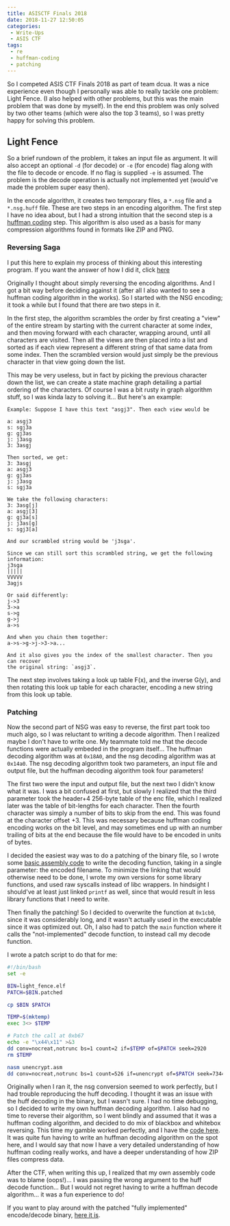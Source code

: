 ```yaml
---
title: ASISCTF Finals 2018
date: 2018-11-27 12:50:05
categories: 
 - Write-Ups
 - ASIS CTF
tags:
 - re
 - huffman-coding
 - patching
---
```


So I competed ASIS CTF Finals 2018 as part of team dcua. It was a nice
experience even though I personally was able to really tackle one problem: Light
Fence. (I also helped with other problems, but this was the main problem that
was done by myself). In the end this problem was only solved by two other teams
(which were also the top 3 teams), so I was pretty happy for solving this
problem.

## Light Fence
So a brief rundown of the problem, it takes an input file as argument. It will
also accept an optional `-d` (for decode) or `-e` (for encode) flag along with
the file to decode or encode. If no flag is supplied `-e` is assumed. The
problem is the decode operation is actually not implemented yet (would've made
the problem super easy then). 

In the encode algorithm, it creates two temporary files, a `*.nsg` file and a
`*.nsg.huff` file. These are two steps in an encoding algorithm. The first step
I have no idea about, but I had a strong intuition that the second step is a
[huffman coding](https://en.wikipedia.org/wiki/Huffman_coding) step. This
algorithm is also used as a basis for many compression algorithms found in
formats like ZIP and PNG. 

### Reversing Saga
I put this here to explain my process of thinking about this interesting
program. If you want the answer of how I did it, click [here](#Patching)

Originally I thought about simply reversing the encoding algorithms. And I got a
bit way before deciding against it (after all I also wanted to see a huffman 
coding algorithm in the works). So I started with the NSG encoding; it took a
while but I found that there are two steps in it. 

In the first step, the algorithm scrambles the order by first creating a "view"
of the entire stream by starting with the current character at some index, and
then moving forward with each character, wrapping around, until all characters
are visited. Then all the views are then placed into a list and sorted as if
each view represent a different string of that same data from some index. Then
the scrambled version would just simply be the previous character in that view
going down the list. 

This may be very useless, but in fact by picking the previous character down the
list, we can create a state machine graph detailing a partial ordering of the
characters. Of course I was a bit rusty in graph algorithm stuff, so I was kinda
lazy to solving it... But here's an example:

```
Example: Suppose I have this text "asgj3". Then each view would be

a: asgj3
s: sgj3a
g: gj3as
j: j3asg
3: 3asgj

Then sorted, we get:
3: 3asgj
a: asgj3
g: gj3as
j: j3asg
s: sgj3a

We take the following characters:
3: 3asg[j]
a: asgj[3]
g: gj3a[s]
j: j3as[g]
s: sgj3[a]

And our scrambled string would be 'j3sga'.

Since we can still sort this scrambled string, we get the following information:
j3sga
|||||
VVVVV
3agjs

Or said differently: 
j->3
3->a
s->g
g->j
a->s

And when you chain them together:
a->s->g->j->3->a...

And it also gives you the index of the smallest character. Then you can recover
the original string: `asgj3`.
```

The next step involves taking a look up table F(x), and the inverse G(y), and
then rotating this look up table for each character, encoding a new string from
this look up table. 

### Patching
Now the second part of NSG was easy to reverse, the first part took too much
algo, so I was reluctant to writing a decode algorithm. Then I realized maybe I
don't have to write one. My teammate told me that the decode functions were
actually embeded in the program itself... The huffman decoding algorithm was at
`0x18A0`, and the nsg decoding algorithm was at `0x14a0`. The nsg decoding
algorithm took two parameters, an input file and output file, but the huffman
decoding algorithm took four parameters! 

The first two were the input and output file, but the next two I didn't know
what it was. I was a bit confused at first, but slowly I realized that the third
parameter took the header+4 256-byte table of the enc file, which I realized
later was the table of bit-lengths for each character. Then the fourth character
was simply a number of bits to skip from the end. This was found at the
character offset +3. This was necessary because huffman coding encoding works on
the bit level, and may sometimes end up with an number trailing of bits at the
end because the file would have to be encoded in units of bytes.

I decided the easiest way was to do a patching of the binary file, so I wrote
some [basic assembly code][1] to write the decoding function, taking in a single
parameter: the encoded filename. To minimize the linking that would otherwise
need to be done, I wrote my own versions for some library functions, and used
raw syscalls instead of libc wrappers. In hindsight I should've at least just
linked `printf` as well, since that would result in less library functions that
I need to write. 

Then finally the patching! So I decided to overwrite the function at `0x1cb0`,
since it was considerably long, and it wasn't actually used in the executable
since it was optimized out. Oh, I also had to patch the `main` function where it
calls the "not-implemented" decode function, to instead call my decode function.

I wrote a patch script to do that for me:
```sh
#!/bin/bash
set -e

BIN=light_fence.elf
PATCH=$BIN.patched

cp $BIN $PATCH

TEMP=$(mktemp)
exec 3<> $TEMP

# Patch the call at 0xb67
echo -e "\x44\x11" >&3
dd conv=nocreat,notrunc bs=1 count=2 if=$TEMP of=$PATCH seek=2920
rm $TEMP

nasm unencrypt.asm
dd conv=nocreat,notrunc bs=1 count=526 if=unencrypt of=$PATCH seek=7344
```

Originally when I ran it, the nsg conversion seemed to work perfectly, but I had
trouble reproducing the huff decoding. I thought it was an issue with the huff
decoding in the binary, but I wasn't sure. I had no time debugging, so I decided
to write my own huffman decoding algorithm. I also had no time to reverse their
algorithm, so I went blindly and assumed that it was a huffman coding algorithm,
and decided to do mix of blackbox and whitebox reversing. This time my gamble
worked perfectly, and I have the [code here][2]. It was quite fun having to
write an huffman decoding algorithm on the spot here, and I would say that now I
have a very detailed understanding of how huffman coding really works, and have
a deeper understanding of how ZIP files compress data.

After the CTF, when writing this up, I realized that my own assembly code was to
blame (oops!)... I was passing the wrong argument to the huff decode function...
But I would not regret having to write a huffman decode algorithm... it was a
fun experience to do!

If you want to play around with the patched "fully implemented" encode/decode
binary, [here it is](/files/asisctf/light_fence.elf.patched).

[1]: https://gist.github.com/theKidOfArcrania/e793b05167bb2f2b05a308dcc9fb842b
[2]: https://gist.github.com/theKidOfArcrania/33dd72f10c45750c48062d03d8ccbb19
